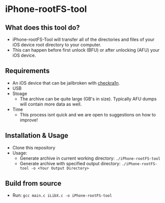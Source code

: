 # iPhone-rootFS-tool

## What does this tool do? 
- iPhone-rootFS-Tool will transfer all of the directories and files of your iOS device root directory to your computer.
- This can happen before first unlock (BFU) or after unlocking (AFU) your iOS device. 

## Requirements
- An iOS device that can be jailbroken with [checkra1n](https://checkra.in). 
- USB 
- Stoage
    - The archive can be quite large (GB's in size). Typically AFU dumps will contain more data as well. 
- Time
    - This process isnt quick and we are open to suggestions on how to improve!

## Installation & Usage
- Clone this repository
- Usage:
    - Generate archive in current working directory: `./iPhone-rootFS-tool`
    - Generate archive with specified output directory: `./iPhone-rootFS-tool -o <Your Output Directory>`

## Build from source
- Run: `gcc main.c iLibX.c -o iPhone-rootFS-tool`
